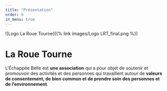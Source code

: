 ```yaml
---
title: "Présentation"
order: 0
in_menu: true
---
```

![Logo La Roue Tourne]({% link images/Logo LRT_final.png %})

# La Roue Tourne


L'Échappée Belle est **une association** qui a pour objet de soutenir et promouvoir des activités et des personnes qui travaillent autour de **valeurs de consentement, de bien commun et de prendre soin des personnes et de l’environnement**. 